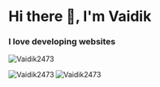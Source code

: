 
<h1 align="left">Hi there 👋, I'm Vaidik</h1>
<h3 align="left">I love developing websites </h3>

<p align="left"> <img src="https://komarev.com/ghpvc/?username=Vaidik2473&label=Profile%20views&color=0e75b6&style=flat" alt="Vaidik2473" /> </p>







<p><img align="left" src="https://github-readme-stats.vercel.app/api/top-langs?username=Vaidik2473&show_icons=true&locale=en&layout=compact" alt="Vaidik2473" /></p>

<!--<p>&nbsp;<img align="center" src="https://github-readme-stats.vercel.app/api?username=Vaidik2473&show_icons=true&locale=en" alt="Vaidik2473" /></p> -->

<p><img align="center" src="https://github-readme-streak-stats.herokuapp.com/?user=Vaidik2473&" alt="Vaidik2473" /></p>

<!--
**Vaidik2473/Vaidik2473** is a ✨ _special_ ✨ repository because its `README.md` (this file) appears on your GitHub profile.

Here are some ideas to get you started:

- 🔭 I’m currently working on ...
- 🌱 I’m currently learning ...
- 👯 I’m looking to collaborate on ...
- 🤔 I’m looking for help with ...
- 💬 Ask me about ...
- 📫 How to reach me: ...
- 😄 Pronouns: ...
- ⚡ Fun fact: ...
-->
